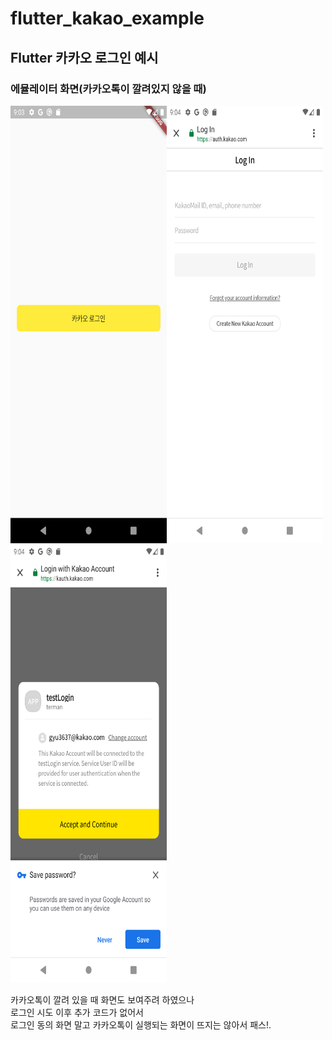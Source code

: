 # flutter_kakao_example

## Flutter 카카오 로그인 예시

### 에뮬레이터 화면(카카오톡이 깔려있지 않을 때)

<img src="https://github.com/Ohgyuchan/cs-study/blob/master/assets/images/flutter_kakao/Screenshot_1634213034.png" width="250" height="700"><img src="https://github.com/Ohgyuchan/cs-study/blob/master/assets/images/flutter_kakao/Screenshot_1634213040.png" width="250" height="700"><img src="https://github.com/Ohgyuchan/cs-study/blob/master/assets/images/flutter_kakao/Screenshot_1634213057.png" width="250" height="700">


카카오톡이 깔려 있을 때 화면도 보여주려 하였으나  
로그인 시도 이후 추가 코드가 없어서  
로그인 동의 화면 말고 카카오톡이 실행되는 화면이 뜨지는 않아서 패스!.
